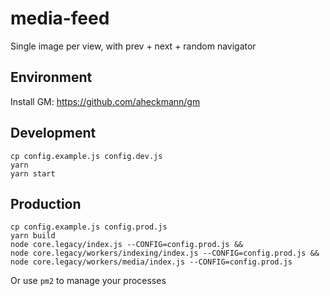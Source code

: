 # media-feed
Single image per view, with prev + next + random navigator

## Environment
Install GM: https://github.com/aheckmann/gm

## Development
```
cp config.example.js config.dev.js
yarn
yarn start
```

## Production
```
cp config.example.js config.prod.js
yarn build
node core.legacy/index.js --CONFIG=config.prod.js &&
node core.legacy/workers/indexing/index.js --CONFIG=config.prod.js &&
node core.legacy/workers/media/index.js --CONFIG=config.prod.js
```

Or use `pm2` to manage your processes
